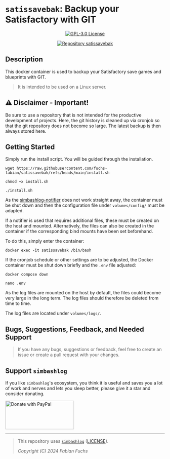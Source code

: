 # `satissavebak`: Backup your Satisfactory with GIT

<p align="center">
  <a href="./LICENSE">
    <img alt="GPL-3.0 License" src="https://img.shields.io/badge/GitHub-GPL--3.0-informational">
  </a>
</p>

<div align="center">
  <a href="https://github.com/fuchs-fabian/satissavebak">
    <img src="https://github-readme-stats.vercel.app/api/pin/?username=fuchs-fabian&repo=satissavebak&theme=holi&hide_border=true&border_radius=10" alt="Repository satissavebak"/>
  </a>
</div>

## Description

This docker container is used to backup your Satisfactory save games and blueprints with GIT.

> It is intended to be used on a Linux server.

## ⚠️ **Disclaimer - Important!**

Be sure to use a repository that is not intended for the productive development of projects. Here, the git history is cleaned up via cronjob so that the git repository does not become so large. The latest backup is then always stored here.

## Getting Started

Simply run the install script. You will be guided through the installation.

```shell
wget https://raw.githubusercontent.com/fuchs-fabian/satissavebak/refs/heads/main/install.sh
```

```shell
chmod +x install.sh
```

```shell
./install.sh
```

As the [simbashlog-notifier](https://github.com/fuchs-fabian/simbashlog-notifiers) does not work straight away, the container must be shut down and then the configuration file under `volumes/config/` must be adapted.

If a notifier is used that requires additional files, these must be created on the host and mounted. Alternatively, the files can also be created in the container if the corresponding bind mounts have been set beforehand.

To do this, simply enter the container:

```shell
docker exec -it satissavebak /bin/bash
```

If the cronjob schedule or other settings are to be adjusted, the Docker container must be shut down briefly and the `.env` file adjusted:

```shell
docker compose down
```

```shell
nano .env
```

As the log files are mounted on the host by default, the files could become very large in the long term. The log files should therefore be deleted from time to time.

The log files are located under `volumes/logs/`.

## Bugs, Suggestions, Feedback, and Needed Support

> If you have any bugs, suggestions or feedback, feel free to create an issue or create a pull request with your changes.

## Support `simbashlog`

If you like `simbashlog`'s ecosystem, you think it is useful and saves you a lot of work and nerves and lets you sleep better, please give it a star and consider donating.

<a href="https://www.paypal.com/donate/?hosted_button_id=4G9X8TDNYYNKG" target="_blank">
  <!--
    https://github.com/stefan-niedermann/paypal-donate-button
  -->
  <img src="https://raw.githubusercontent.com/stefan-niedermann/paypal-donate-button/master/paypal-donate-button.png" style="height: 90px; width: 217px;" alt="Donate with PayPal"/>
</a>

---

> This repository uses [`simbashlog`](https://github.com/fuchs-fabian/simbashlog) ([LICENSE](https://github.com/fuchs-fabian/simbashlog/blob/main/LICENSE)).
>
> *Copyright (C) 2024 Fabian Fuchs*
